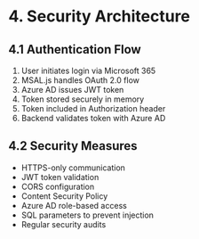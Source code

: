 # 4. Security Architecture

## 4.1 Authentication Flow

1. User initiates login via Microsoft 365
2. MSAL.js handles OAuth 2.0 flow
3. Azure AD issues JWT token
4. Token stored securely in memory
5. Token included in Authorization header
6. Backend validates token with Azure AD

## 4.2 Security Measures

- HTTPS-only communication
- JWT token validation
- CORS configuration
- Content Security Policy
- Azure AD role-based access
- SQL parameters to prevent injection
- Regular security audits
